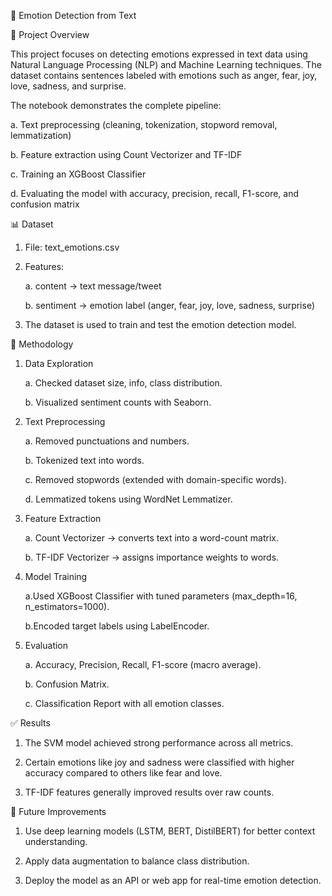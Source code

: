 📌 Emotion Detection from Text

📖 Project Overview

This project focuses on detecting emotions expressed in text data using Natural Language Processing (NLP) and Machine Learning techniques. The dataset contains sentences labeled with emotions such as anger, fear, joy, love, sadness, and surprise.

The notebook demonstrates the complete pipeline:

  a. Text preprocessing (cleaning, tokenization, stopword removal, lemmatization)
  
  b. Feature extraction using Count Vectorizer and TF-IDF
  
  c. Training an XGBoost Classifier
  
  d. Evaluating the model with accuracy, precision, recall, F1-score, and confusion matrix

📊 Dataset

  1. File: text_emotions.csv

  2. Features:

        a. content → text message/tweet

        b. sentiment → emotion label (anger, fear, joy, love, sadness, surprise)

  3. The dataset is used to train and test the emotion detection model.

🔧 Methodology

1. Data Exploration
   
      a. Checked dataset size, info, class distribution.

      b. Visualized sentiment counts with Seaborn.

2. Text Preprocessing
   
      a. Removed punctuations and numbers.
  
      b. Tokenized text into words.
  
      c. Removed stopwords (extended with domain-specific words).
  
      d. Lemmatized tokens using WordNet Lemmatizer.

3. Feature Extraction
   
      a. Count Vectorizer → converts text into a word-count matrix.
  
      b. TF-IDF Vectorizer → assigns importance weights to words.

4. Model Training
   
      a.Used XGBoost Classifier with tuned parameters (max_depth=16, n_estimators=1000).
  
      b.Encoded target labels using LabelEncoder.

5. Evaluation
    
      a. Accuracy, Precision, Recall, F1-score (macro average).
  
      b. Confusion Matrix.
  
      c. Classification Report with all emotion classes.

✅ Results

1. The SVM model achieved strong performance across all metrics.

2. Certain emotions like joy and sadness were classified with higher accuracy compared to others like fear and love.

3. TF-IDF features generally improved results over raw counts.

🔮 Future Improvements

1. Use deep learning models (LSTM, BERT, DistilBERT) for better context understanding.

2. Apply data augmentation to balance class distribution.

3. Deploy the model as an API or web app for real-time emotion detection.
